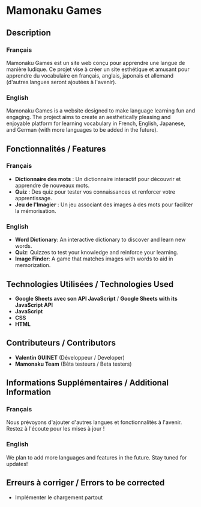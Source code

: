 # Mamonaku Games

## Description

### Français
Mamonaku Games est un site web conçu pour apprendre une langue de manière ludique. Ce projet vise à créer un site esthétique et amusant pour apprendre du vocabulaire en français, anglais, japonais et allemand (d'autres langues seront ajoutées à l'avenir).

### English
Mamonaku Games is a website designed to make language learning fun and engaging. The project aims to create an aesthetically pleasing and enjoyable platform for learning vocabulary in French, English, Japanese, and German (with more languages to be added in the future).

## Fonctionnalités / Features

### Français
- **Dictionnaire des mots** : Un dictionnaire interactif pour découvrir et apprendre de nouveaux mots.
- **Quiz** : Des quiz pour tester vos connaissances et renforcer votre apprentissage.
- **Jeu de l'Imagier** : Un jeu associant des images à des mots pour faciliter la mémorisation.

### English
- **Word Dictionary**: An interactive dictionary to discover and learn new words.
- **Quiz**: Quizzes to test your knowledge and reinforce your learning.
- **Image Finder**: A game that matches images with words to aid in memorization.

## Technologies Utilisées / Technologies Used

- **Google Sheets avec son API JavaScript** / **Google Sheets with its JavaScript API**
- **JavaScript**
- **CSS**
- **HTML**

## Contributeurs / Contributors

- **Valentin GUINET** (Développeur / Developer)
- **Mamonaku Team** (Bêta testeurs / Beta testers)

## Informations Supplémentaires / Additional Information

### Français
Nous prévoyons d'ajouter d'autres langues et fonctionnalités à l'avenir. Restez à l'écoute pour les mises à jour !

### English
We plan to add more languages and features in the future. Stay tuned for updates!

## Erreurs à corriger / Errors to be corrected

- Implémenter le chargement partout